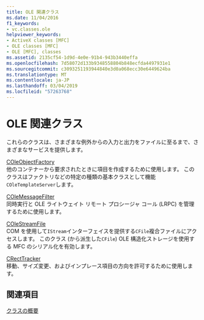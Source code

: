 ```yaml
---
title: OLE 関連クラス
ms.date: 11/04/2016
f1_keywords:
- vc.classes.ole
helpviewer_keywords:
- ActiveX classes [MFC]
- OLE classes [MFC]
- OLE [MFC], classes
ms.assetid: 2135cf54-1d9d-4e0e-91b4-943b3440effa
ms.openlocfilehash: 7d58072d133b9348558804b848ecfda4497931e1
ms.sourcegitcommit: c3093251193944840e3d0a068ecc30e6449624ba
ms.translationtype: MT
ms.contentlocale: ja-JP
ms.lasthandoff: 03/04/2019
ms.locfileid: "57263768"
---
```

# <a name="ole-related-classes"></a>OLE 関連クラス

これらのクラスは、さまざまな例外からの入力と出力をファイルに至るまで、さまざまなサービスを提供します。

[COleObjectFactory](../mfc/reference/coleobjectfactory-class.md)<br/>
他のコンテナーから要求されたときに項目を作成するために使用します。 このクラスはファクトリなどの特定の種類の基本クラスとして機能`COleTemplateServer`します。

[COleMessageFilter](../mfc/reference/colemessagefilter-class.md)<br/>
同時実行と OLE ライトウェイト リモート プロシージャ コール (LRPC) を管理するために使用します。

[COleStreamFile](../mfc/reference/colestreamfile-class.md)<br/>
COM を使用して`IStream`インターフェイスを提供する`CFile`複合ファイルにアクセスします。 このクラス (から派生した`CFile`) OLE 構造化ストレージを使用する MFC のシリアル化を有効します。

[CRectTracker](../mfc/reference/crecttracker-class.md)<br/>
移動、サイズ変更、およびインプレース項目の方向を許可するために使用します。

## <a name="see-also"></a>関連項目

[クラスの概要](../mfc/class-library-overview.md)
